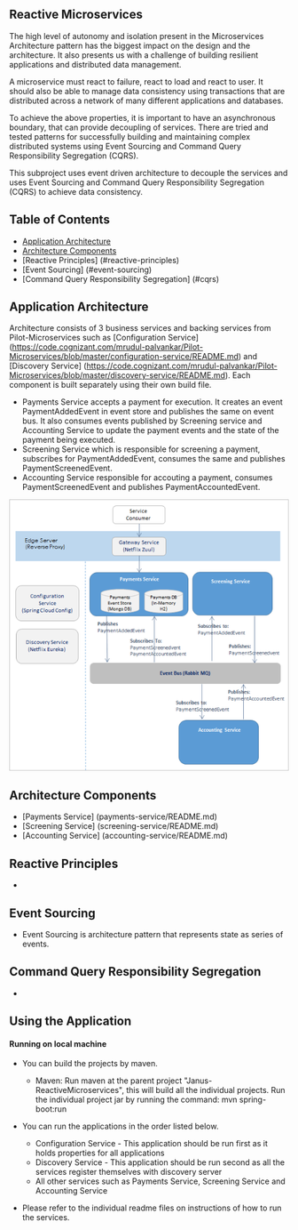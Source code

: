 ## Reactive Microservices
The high level of autonomy and isolation present in the Microservices Architecture pattern has the biggest impact on the design and the architecture. It also presents us with a challenge of building resilient applications and distributed data management. 

A microservice must react to failure, react to load and react to user. It should also be able to manage data consistency using transactions that are distributed across a network of many different applications and databases.

To achieve the above properties, it is important to have an asynchronous boundary, that can provide decoupling of services. There are tried and tested patterns for successfully building and maintaining complex distributed systems using Event Sourcing and Command Query Responsibility Segregation (CQRS). 

This subproject uses event driven architecture to decouple the services and uses Event Sourcing and Command Query Responsibility Segregation (CQRS) to achieve data consistency.

## Table of Contents
* [Application Architecture](#application-architecture)
* [Architecture Components](#architecture-components)
* [Reactive Principles] (#reactive-principles) 
* [Event Sourcing] (#event-sourcing) 
* [Command Query Responsibility Segregation] (#cqrs)

## <a name="application-architecture"></a> Application Architecture
Architecture consists of 3 business services and backing services from Pilot-Microservices such as [Configuration Service] (https://code.cognizant.com/mrudul-palvankar/Pilot-Microservices/blob/master/configuration-service/README.md) and [Discovery Service] (https://code.cognizant.com/mrudul-palvankar/Pilot-Microservices/blob/master/discovery-service/README.md). Each component is built separately using their own build file.  

* Payments Service accepts a payment for execution. It creates an event PaymentAddedEvent in event store and publishes the same on event bus. It also consumes events published by Screening service and Accounting Service to update the payment events and the state of the payment being executed.
* Screening Service which is responsible for screening a payment, subscribes for PaymentAddedEvent, consumes the same and publishes PaymentScreenedEvent. 
* Accounting Service responsible for accouting a payment, consumes PaymentScreenedEvent and publishes PaymentAccountedEvent.

![Reactive Microservices Architecture](Janus-ReactiveMicroservices.png)

## <a name="architecture-components"></a> Architecture Components
* [Payments Service] (payments-service/README.md)
* [Screening Service] (screening-service/README.md)
* [Accounting Service] (accounting-service/README.md)

## <a name="reactive-principles"></a> Reactive Principles 
*

## <a name="event-scourcing"></a> Event Sourcing 
* Event Sourcing is architecture pattern that represents state as series of events.

## <a name="cqrs"></a> Command Query Responsibility Segregation
*

## Using the Application

#### Running on local machine
* You can build the projects by maven. 
    * Maven: Run maven at the parent project "Janus-ReactiveMicroservices", this will build all the individual projects. Run the  individual project jar by running the command: mvn spring-boot:run

* You can run the applications in the order listed below.
    * Configuration Service - This application should be run first as it holds properties for all applications 
    * Discovery Service - This application should be run second as all the services register themselves with discovery server
    * All other services such as Payments Service, Screening Service and Accounting Service

* Please refer to the individual readme files on instructions of how to run the services. 